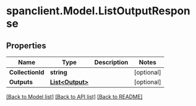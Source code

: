 # spanclient.Model.ListOutputResponse
## Properties

Name | Type | Description | Notes
------------ | ------------- | ------------- | -------------
**CollectionId** | **string** |  | [optional] 
**Outputs** | [**List&lt;Output&gt;**](Output.md) |  | [optional] 

[[Back to Model list]](../README.md#documentation-for-models) [[Back to API list]](../README.md#documentation-for-api-endpoints) [[Back to README]](../README.md)

